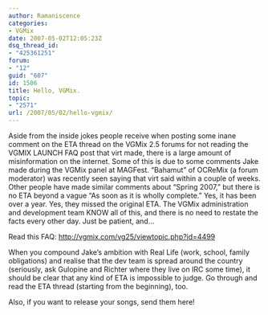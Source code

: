```yaml
---
author: Ramaniscence
categories:
- VGMix
date: 2007-05-02T12:05:23Z
dsq_thread_id:
- "425361251"
forum:
- "12"
guid: "607"
id: 1506
title: Hello, VGMix.
topic:
- "2571"
url: /2007/05/02/hello-vgmix/
---
```


Aside from the inside jokes people receive when posting some inane comment on the ETA thread on the VGMix 2.5 forums for not reading the VGMIX LAUNCH FAQ post that virt made, there is a large amount of misinformation on the internet. Some of this is due to some comments Jake made during the VGMix panel at MAGFest. &#8220;Bahamut&#8221; of OCReMix (a forum moderator) was recently seen saying that virt said within a couple of weeks. Other people have made similar comments about &#8220;Spring 2007,&#8221; but there is no ETA beyond a vague &#8220;As soon as it is wholly complete.&#8221; Yes, it has been over a year. Yes, they missed the original ETA. The VGMix administration and development team KNOW all of this, and there is no need to restate the facts every other day. Just be patient, and&#8230;
  
Read this FAQ: <a target="_blank" href="http://vgmix.com/vg25/viewtopic.php?id=4499">http://vgmix.com/vg25/viewtopic.php?id=4499</a>

When you compound Jake&#8217;s ambition with Real Life (work, school, family obligations) and realise that the dev team is spread around the country (seriously, ask Gulopine and Richter where they live on IRC some time), it should be clear that any kind of ETA is impossible to judge. Go through and read the ETA thread (starting from the beginning), too.

Also, if you want to release your songs, send them here!